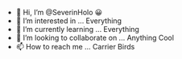 - 👋 Hi, I’m @SeverinHolo 😀
- 👀 I’m interested in ... Everything
- 🌱 I’m currently learning ... Everything
- 💞️ I’m looking to collaborate on ... Anything Cool
- 📫 How to reach me ...  Carrier Birds

<!---
SeverinHolo/SeverinHolo is a ✨ special ✨ repository because its `README.md` (this file) appears on your GitHub profile.
You can click the Preview link to take a look at your changes.
--->
